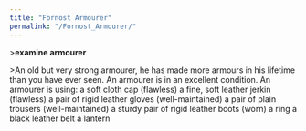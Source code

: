 ```yaml
---
title: "Fornost Armourer"
permalink: "/Fornost_Armourer/"
---
```


\>**examine armourer**

\>An old but very strong armourer, he has made more armours in his
lifetime than you have ever seen.
An armourer is in an excellent condition.
An armourer is using:
<worn on head> a soft cloth cap (flawless)
<worn on body> a fine, soft leather jerkin (flawless)
<worn on hands> a pair of rigid leather gloves (well-maintained)
<worn on legs> a pair of plain trousers (well-maintained)
<work on feet> a sturdy pair of rigid leather boots (worn)
<worn on finger> a ring <worn as belt> a black leather belt
<worn on belt> a lantern